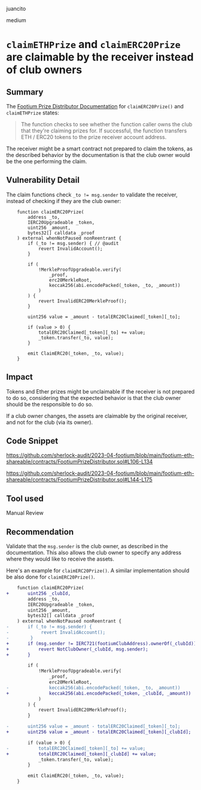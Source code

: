 juancito

medium

# `claimETHPrize` and `claimERC20Prize` are claimable by the receiver instead of club owners

## Summary

The [Footium Prize Distributor Documentation](https://github.com/sherlock-audit/2023-04-footium/blob/main/footium-eth-shareable/contracts/technical-docs/FootiumPrizeDistributor.md#claimerc20prizeaddress-_to-ierc20upgradeable-_token-uint256-_amount-bytes32-calldata-_proof) for `claimERC20Prize()` and `claimETHPrize` states: 

> The function checks to see whether the function caller owns the club that they're claiming prizes for. If successful, the function transfers ETH / ERC20 tokens to the prize receiver account address.

The receiver might be a smart contract not prepared to claim the tokens, as the described behavior by the documentation is that the club owner would be the one performing the claim.

## Vulnerability Detail

The claim functions check `_to != msg.sender` to validate the receiver, instead of checking if they are the club owner:

```solidity
    function claimERC20Prize(
        address _to,
        IERC20Upgradeable _token,
        uint256 _amount,
        bytes32[] calldata _proof
    ) external whenNotPaused nonReentrant {
        if (_to != msg.sender) { // @audit
            revert InvalidAccount();
        }

        if (
            !MerkleProofUpgradeable.verify(
                _proof,
                erc20MerkleRoot,
                keccak256(abi.encodePacked(_token, _to, _amount))
            )
        ) {
            revert InvalidERC20MerkleProof();
        }

        uint256 value = _amount - totalERC20Claimed[_token][_to];

        if (value > 0) {
            totalERC20Claimed[_token][_to] += value;
            _token.transfer(_to, value);
        }

        emit ClaimERC20(_token, _to, value);
    }
```

## Impact

Tokens and Ether prizes might be unclaimable if the receiver is not prepared to do so, considering that the expected behavior is that the club owner should be the responsible to do so.

If a club owner changes, the assets are claimable by the original receiver, and not for the club (via its owner).

## Code Snippet

https://github.com/sherlock-audit/2023-04-footium/blob/main/footium-eth-shareable/contracts/FootiumPrizeDistributor.sol#L106-L134

https://github.com/sherlock-audit/2023-04-footium/blob/main/footium-eth-shareable/contracts/FootiumPrizeDistributor.sol#L144-L175

## Tool used

Manual Review

## Recommendation

Validate that the `msg.sender` is the club owner, as described in the documentation. This also allows the club owner to specify any address where they would like to receive the assets.

Here's an example for `claimERC20Prize()`. A similar implementation should be also done for `claimERC20Prize()`.

```diff
    function claimERC20Prize(
+       uint256 _clubId,
        address _to,
        IERC20Upgradeable _token,
        uint256 _amount,
        bytes32[] calldata _proof
    ) external whenNotPaused nonReentrant {
-       if (_to != msg.sender) {
-            revert InvalidAccount();
-        }
+       if (msg.sender != IERC721(footiumClubAddress).ownerOf(_clubId)) {
+           revert NotClubOwner(_clubId, msg.sender);
+       }

        if (
            !MerkleProofUpgradeable.verify(
                _proof,
                erc20MerkleRoot,
-               keccak256(abi.encodePacked(_token, _to, _amount))
+               keccak256(abi.encodePacked(_token, _clubId, _amount))
            )
        ) {
            revert InvalidERC20MerkleProof();
        }

-       uint256 value = _amount - totalERC20Claimed[_token][_to];
+       uint256 value = _amount - totalERC20Claimed[_token][_clubId];

        if (value > 0) {
-           totalERC20Claimed[_token][_to] += value;
+           totalERC20Claimed[_token][_clubId] += value;
            _token.transfer(_to, value);
        }

        emit ClaimERC20(_token, _to, value);
    }
```